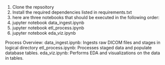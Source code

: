 1. Clone the repsoitory
2.  Install the required dependencies listed in requirements.txt
3.  here are three notebooks that should be executed in the following order:
   1. jupyter notebook data_ingest.ipynb
   2. jupyter notebook etl_process.ipynb
   3. jupyter notebook eda_viz.ipynb

Process Overview: 
data_ingest.ipynb: Ingests raw DICOM files and stages in logical directory
etl_process.ipynb: Processes staged data and populate database tables.
eda_viz.ipynb: Performs EDA and visualizations on the data in tables.
 
